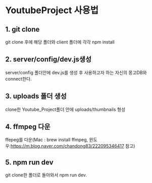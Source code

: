 # YoutubeProject 사용법

## 1. git clone
git clone 후에 해당 폴더와 client 폴더에 각각 npm install

## 2. server/config/dev.js생성
server/config 폴더안에 dev.js를 생성 후 사용하고자 하는 자신의 몽고DB와 connect한다.

## 3. uploads 폴더 생성
clone한 Youtube_Project폴더 안에 uploads/thumbnails 형성

## 4. ffmpeg 다운
ffepeg를 다운(Mac : brew install ffmpeg, 윈도우:https://m.blog.naver.com/chandong83/222095346417 참고)

## 5. npm run dev
git clone한 폴더로 돌아와서 npm run dev.